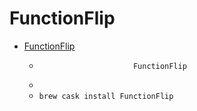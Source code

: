 # FunctionFlip
- [FunctionFlip](http://kevingessner.com/software/functionflip/)
  -                          FunctionFlip
  - 
  - `brew cask install FunctionFlip`
